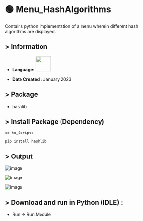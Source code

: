 # :green_circle: Menu_HashAlgorithms
Contains python implementation of a menu wherein different hash algorithms are displayed.

## > Information

* <b>Language:</b> <img src="https://cdn.jsdelivr.net/gh/devicons/devicon/icons/python/python-original-wordmark.svg" height=50>


* <b>Date Created :</b> January 2023

## > Package
* hashlib

## > Install Package (Dependency)
```
cd to_Scripts
```

```
pip install hashlib
```

## > Output 
![image](https://github.com/ruchi961/Menu_HashAlgorithms/assets/128241982/66f38889-f7a7-494c-b98e-ed0cd9b06b42)


![image](https://github.com/ruchi961/Menu_HashAlgorithms/assets/128241982/bdacc907-c540-4f04-8a19-d8c11e9d9c1b)

![image](https://github.com/ruchi961/Menu_HashAlgorithms/assets/128241982/333490fa-59ad-4431-a748-9405e345b66d)



## > Download and run in Python (IDLE) :

* Run -> Run Module
